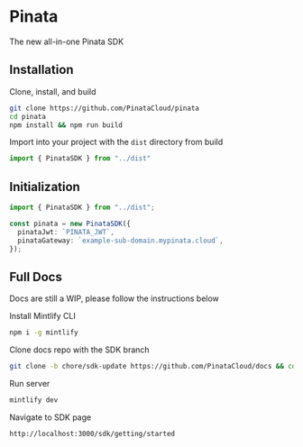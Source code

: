 # Pinata

The new all-in-one Pinata SDK

## Installation

Clone, install, and build

```bash
git clone https://github.com/PinataCloud/pinata
cd pinata
npm install && npm run build
```

Import into your project with the `dist` directory from build

```typescript
import { PinataSDK } from "../dist"
```

## Initialization

```typescript
import { PinataSDK } from "../dist";

const pinata = new PinataSDK({
  pinataJwt: `PINATA_JWT`,
  pinataGateway: `example-sub-domain.mypinata.cloud`,
});
```

## Full Docs

Docs are still a WIP, please follow the instructions below

Install Mintlify CLI
```bash
npm i -g mintlify
```

Clone docs repo with the SDK branch
```bash
git clone -b chore/sdk-update https://github.com/PinataCloud/docs && cd docs
```

Run server
```bash
mintlify dev
```

Navigate to SDK page
```
http://localhost:3000/sdk/getting/started
```
